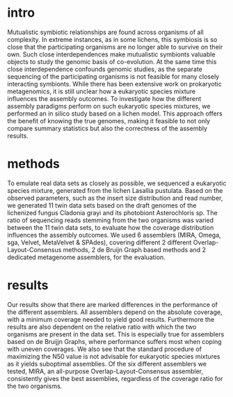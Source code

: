 # intro
Mutualistic symbiotic relationships are found across organisms of all complexity. In extreme instances, as in some lichens, this symbiosis is so close that the participating organisms are no longer able to survive on their own. Such close interdependences make mutualistic symbionts valuable objects to study the genomic basis of co-evolution. At the same time this close interdependence confounds genomic studies, as the separate sequencing of the participating organisms is not feasible for many closely interacting symbionts. While there has been extensive work on prokaryotic metagenomics, it is still unclear how a eukaryotic species mixture influences the assembly outcomes. To investigate how the different assembly paradigms perform on such eukaryotic species mixtures, we performed an in silico study based on a lichen model. This approach offers the benefit of knowing the true genomes, making it feasible to not only compare summary statistics but also the correctness of the assembly results. 
# methods
To emulate real data sets as closely as possible, we sequenced a eukaryotic species mixture, generated from the lichen Lasallia pustulata. Based on the observed parameters, such as the insert size distribution and read number, we generated 11 twin data sets based on the draft genomes of the lichenized fungus Cladonia grayi and its photobiont Asterochloris sp. The ratio of sequencing reads stemming from the two organisms was varied between the 11 twin data sets, to evaluate how the coverage distribution influences the assembly outcomes. We used 6 assemblers (MIRA, Omega, sga, Velvet, MetaVelvet & SPAdes), covering different 2 different Overlap-Layout-Consensus methods, 2 de Bruijn Graph based methods and 2 dedicated metagenome assemblers, for the evaluation. 
# results
Our results show that there are marked differences in the performance of the different assemblers. All assemblers depend on the absolute coverage, with a minimum coverage needed to yield good results. Furthermore the results are also dependent on the relative ratio with which the two organisms are present in the data set. This is especially true for assemblers based on de Bruijjn Graphs, where performance suffers most when coping with uneven coverages. We also see that the standard procedure of maximizing the N50 value is not advisable for eukaryotic species mixtures as it yields suboptimal assemblies. Of the six different assemblers we tested, MIRA, an all-purpose Overlap-Layout-Consensus assembler, consistently gives the best assemblies, regardless of the coverage ratio for the two organisms. 


